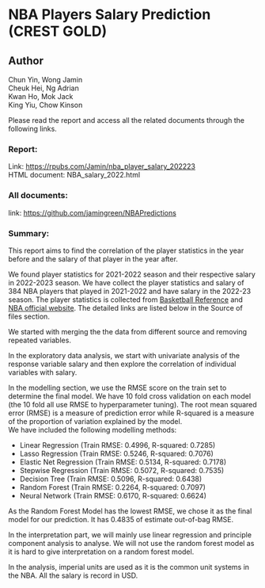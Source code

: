 # NBA Players Salary Prediction (CREST GOLD)

## Author
Chun Yin, Wong Jamin  
Cheuk Hei, Ng Adrian  
Kwan Ho, Mok Jack  
King Yiu, Chow Kinson  

Please read the report and access all the related documents through the following links.

### Report: 
Link: https://rpubs.com/Jamin/nba_player_salary_202223  
HTML document: NBA_salary_2022.html
### All documents: 
link: https://github.com/jamingreen/NBAPredictions

### Summary: 
This report aims to find the correlation of the player statistics in the year before and the salary of that player in the year after.  

We found player statistics for 2021-2022 season and their respective salary in 2022-2023 season. We have collect the player statistics and salary of 384 NBA players that played in 2021-2022 and have salary in the 2022-23 season. The player statistics is collected from [Basketball Reference](https://www.basketball-reference.com/) and [NBA official website](https://www.nba.com/). The detailed links are listed below in the Source of files section.  

We started with merging the the data from different source and removing repeated variables.  

In the exploratory data analysis, we start with univariate analysis of the response variable salary and then explore the correlation of individual variables with salary.  

In the modelling section, we use the RMSE score on the train set to determine the final model. We have 10 fold cross validation on each model (the 10 fold all use RMSE to hyperparameter tuning). The root mean squared error (RMSE) is a measure of prediction error while R-squared is a measure of the proportion of variation explained by the model.  
We have included the following modelling methods:  

* Linear Regression (Train RMSE: 0.4996, R-squared: 0.7285)
* Lasso Regression (Train RMSE: 0.5246, R-squared: 0.7076)
* Elastic Net Regression (Train RMSE: 0.5134, R-squared: 0.7178)
* Stepwise Regression (Train RMSE: 0.5072, R-squared: 0.7535)
* Decision Tree (Train RMSE: 0.5096, R-squared: 0.6438)
* Random Forest (Train RMSE: 0.2264, R-squared: 0.7097)
* Neural Network (Train RMSE: 0.6170, R-squared: 0.6624)

As the Random Forest Model has the lowest RMSE, we chose it as the final model for our prediction. It has 0.4835 of estimate out-of-bag RMSE. 

In the interpretation part, we will mainly use linear regression and principle component analysis to analyse. We will not use the random forest model as it is hard to give interpretation on a random forest model.

In the analysis, imperial units are used as it is the common unit systems in the NBA. All the salary is record in USD.
